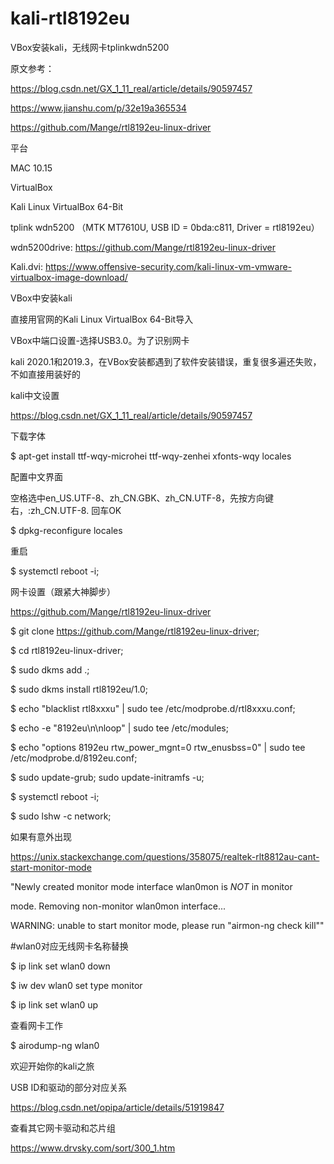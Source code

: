 # kali-rtl8192eu
VBox安装kali，无线网卡tplinkwdn5200

原文参考：

https://blog.csdn.net/GX_1_11_real/article/details/90597457

https://www.jianshu.com/p/32e19a365534

https://github.com/Mange/rtl8192eu-linux-driver

平台

MAC 10.15

VirtualBox

Kali Linux VirtualBox 64-Bit

tplink wdn5200 （MTK MT7610U, USB ID = 0bda:c811, Driver = rtl8192eu）


wdn5200drive: https://github.com/Mange/rtl8192eu-linux-driver

Kali.dvi: https://www.offensive-security.com/kali-linux-vm-vmware-virtualbox-image-download/



VBox中安装kali

直接用官网的Kali Linux VirtualBox 64-Bit导入

VBox中端口设置-选择USB3.0。为了识别网卡

kali 2020.1和2019.3，在VBox安装都遇到了软件安装错误，重复很多遍还失败，不如直接用装好的


kali中文设置 

https://blog.csdn.net/GX_1_11_real/article/details/90597457

下载字体

$ apt-get install ttf-wqy-microhei ttf-wqy-zenhei xfonts-wqy locales

配置中文界面

空格选中en_US.UTF-8、zh_CN.GBK、zh_CN.UTF-8，先按方向键右，:zh_CN.UTF-8. 回车OK

$ dpkg-reconfigure locales

重启

$ systemctl reboot -i;


网卡设置（跟紧大神脚步）

https://github.com/Mange/rtl8192eu-linux-driver

$ git clone https://github.com/Mange/rtl8192eu-linux-driver;

$ cd rtl8192eu-linux-driver;

$ sudo dkms add .;

$ sudo dkms install rtl8192eu/1.0;

$ echo "blacklist rtl8xxxu" | sudo tee /etc/modprobe.d/rtl8xxxu.conf;

$ echo -e "8192eu\n\nloop" | sudo tee /etc/modules;

$ echo "options 8192eu rtw_power_mgnt=0 rtw_enusbss=0" | sudo tee /etc/modprobe.d/8192eu.conf;

$ sudo update-grub; sudo update-initramfs -u;

$ systemctl reboot -i;

$ sudo lshw -c network;


如果有意外出现

https://unix.stackexchange.com/questions/358075/realtek-rlt8812au-cant-start-monitor-mode

"Newly created monitor mode interface wlan0mon is *NOT* in monitor

 mode. Removing non-monitor wlan0mon interface...
 
 WARNING: unable to start monitor mode, please run "airmon-ng check kill""
 
#wlan0对应无线网卡名称替换

$ ip link set wlan0 down

$ iw dev wlan0 set type monitor

$ ip link set wlan0 up

查看网卡工作

$ airodump-ng wlan0


欢迎开始你的kali之旅

USB ID和驱动的部分对应关系

https://blog.csdn.net/opipa/article/details/51919847

查看其它网卡驱动和芯片组

https://www.drvsky.com/sort/300_1.htm




